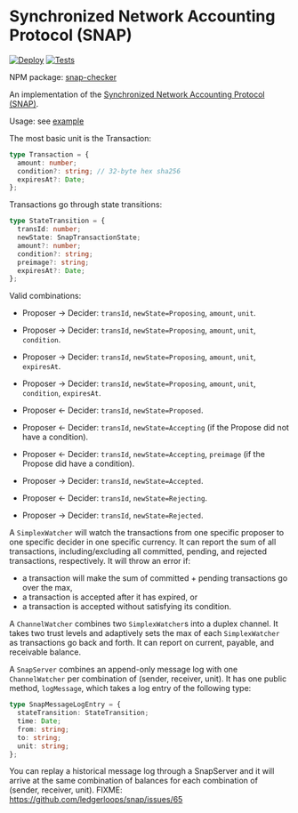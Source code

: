 # Synchronized Network Accounting Protocol (SNAP)

[![Deploy](https://www.herokucdn.com/deploy/button.svg)](https://heroku.com/deploy)
[![Tests](https://api.travis-ci.org/ledgerloops/snap.svg?branch=master)](https://travis-ci.org/ledgerloops/snap)

NPM package: [snap-checker](https://www.npmjs.com/package/snap-checker)

An implementation of the [Synchronized Network Accounting Protocol (SNAP)](http://michielbdejong.com/blog/20.html).

Usage: see [example](https://github.com/ledgerloops/snap/blob/master/examples/basic.ts)

The most basic unit is the Transaction:

```ts
type Transaction = {
  amount: number;
  condition?: string; // 32-byte hex sha256
  expiresAt?: Date;
};
```

Transactions go through state transitions:

```ts
type StateTransition = {
  transId: number;
  newState: SnapTransactionState;
  amount?: number;
  condition?: string;
  preimage?: string;
  expiresAt?: Date;
};
```

Valid combinations:

- Proposer -> Decider: `transId`, `newState=Proposing`, `amount`, `unit`.
- Proposer -> Decider: `transId`, `newState=Proposing`, `amount`, `unit`, `condition`.
- Proposer -> Decider: `transId`, `newState=Proposing`, `amount`, `unit`, `expiresAt`.
- Proposer -> Decider: `transId`, `newState=Proposing`, `amount`, `unit`, `condition`, `expiresAt`.
- Proposer <- Decider: `transId`, `newState=Proposed`.

- Proposer <- Decider: `transId`, `newState=Accepting` (if the Propose did not have a condition).
- Proposer <- Decider: `transId`, `newState=Accepting`, `preimage` (if the Propose did have a condition).
- Proposer -> Decider: `transId`, `newState=Accepted`.

- Proposer <- Decider: `transId`, `newState=Rejecting`.
- Proposer -> Decider: `transId`, `newState=Rejected`.

A `SimplexWatcher` will watch the transactions from one specific proposer to one specific decider in one specific currency.
It can report the sum of all transactions, including/excluding all committed, pending, and rejected transactions, respectively.
It will throw an error if:

- a transaction will make the sum of committed + pending transactions go over the max,
- a transaction is accepted after it has expired, or
- a transaction is accepted without satisfying its condition.

A `ChannelWatcher` combines two `SimplexWatcher`s into a duplex channel. It takes two trust levels and adaptively sets the max of each
`SimplexWatcher` as transactions go back and forth. It can report on current, payable, and receivable balance.

A `SnapServer` combines an append-only message log with one `ChannelWatcher` per combination of (sender, receiver, unit).
It has one public method, `logMessage`, which takes a log entry of the following type:

```ts
type SnapMessageLogEntry = {
  stateTransition: StateTransition;
  time: Date;
  from: string;
  to: string;
  unit: string;
};
```

You can replay a historical message log through a SnapServer and it will arrive at the same combination of balances for each combination of (sender, receiver, unit). FIXME: https://github.com/ledgerloops/snap/issues/65
